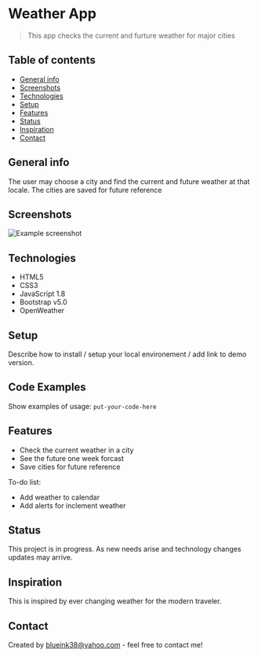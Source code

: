 # Weather App
> This app checks the current and furture weather for major cities

## Table of contents
* [General info](#general-info)
* [Screenshots](#screenshots)
* [Technologies](#technologies)
* [Setup](#setup)
* [Features](#features)
* [Status](#status)
* [Inspiration](#inspiration)
* [Contact](#contact)

## General info
The user may choose a city and find the current and future weather at that locale.  The cities are saved for future reference

## Screenshots
![Example screenshot](./img/screenshot.png)

## Technologies
* HTML5
* CSS3
* JavaScript 1.8
* Bootstrap v5.0
* OpenWeather

## Setup
Describe how to install / setup your local environement / add link to demo version.

## Code Examples
Show examples of usage:
`put-your-code-here`

## Features
* Check the current weather in a city
* See the future one week forcast
* Save cities for future reference

To-do list:
* Add weather to calendar
* Add alerts for inclement weather

## Status
This project is in progress.  As new needs arise and technology changes updates may arrive.

## Inspiration
This is inspired by ever changing weather for the modern traveler.

## Contact
Created by [blueink38@yahoo.com](https://github.com/blueink38) - feel free to contact me!